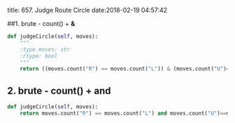 title: 657. Judge Route Circle
date:2018-02-19 04:57:42

##1. brute - count() + **&**
```python
def judgeCircle(self, moves):
    """
    :type moves: str
    :rtype: bool
    """
    return ((moves.count("R") == moves.count("L")) & (moves.count("U")==moves.count("D")))
```

## 2. brute - count() + **and**
```python
def judgeCircle(self, moves):
    return moves.count("R") == moves.count("L") and moves.count("U")==moves.count("D")
```